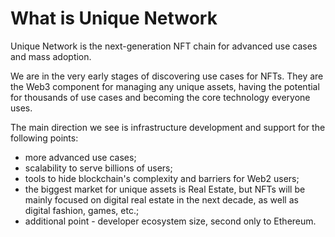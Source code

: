 # What is Unique Network

Unique Network is the next-generation NFT chain for advanced use cases and mass adoption.

We are in the very early stages of discovering use cases for NFTs. They are the Web3 component for managing any unique assets, having the potential for thousands of use cases and becoming the core technology everyone uses. 

The main direction we see is infrastructure development and support for the following points:

- more advanced use cases;
- scalability to serve billions of users;
- tools to hide blockchain's complexity and barriers for Web2 users;
- the biggest market for unique assets is Real Estate, but NFTs will be mainly focused on digital real estate in the next decade, as well as digital fashion, games, etc.;
- additional point - developer ecosystem size, second only to Ethereum.
